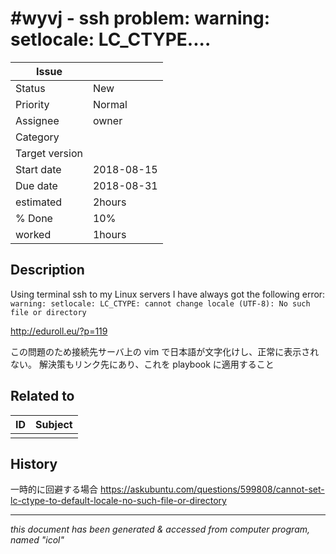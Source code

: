 # #wyvj - ssh problem: warning: setlocale: LC_CTYPE....

|**Issue**||
|---|---|
|Status|New<!-- any of "new", "in progress", "end" http://redmine.jp/tech_note/issue_statuses/ -->|
|Priority|Normal<!-- "high" or "normal" or "low"-->|
|Assignee|owner<!-- your name -->|
|Category|<!-- optional -->|
|Target version|<!-- optional, any of git tags recommended -->|
|Start date|2018-08-15|
|Due date|2018-08-31|
|estimated|2hours|
|% Done|10%|
|worked|1hours|

## Description

Using terminal ssh to my Linux servers I have always got the following error:
` warning: setlocale: LC_CTYPE: cannot change locale (UTF-8): No such file or directory`

http://eduroll.eu/?p=119

この問題のため接続先サーバ上の vim で日本語が文字化けし、正常に表示されない。
解決策もリンク先にあり、これを playbook に適用すること

## Related to

|**ID**|**Subject**|
|---|---|
|||<!--OTHER_ISSUE;;-->

## History

一時的に回避する場合
https://askubuntu.com/questions/599808/cannot-set-lc-ctype-to-default-locale-no-such-file-or-directory

---
*this document has been generated & accessed from computer program, named "icol"*
